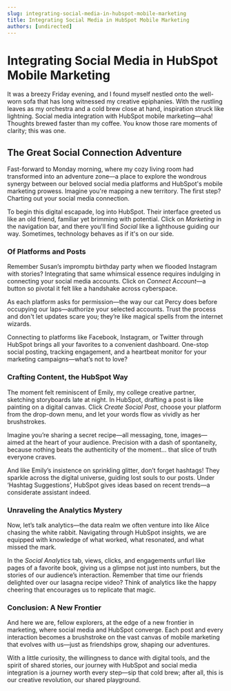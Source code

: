 ```yaml
---
slug: integrating-social-media-in-hubspot-mobile-marketing
title: Integrating Social Media in HubSpot Mobile Marketing
authors: [undirected]
---
```


# Integrating Social Media in HubSpot Mobile Marketing

It was a breezy Friday evening, and I found myself nestled onto the well-worn sofa that has long witnessed my creative epiphanies. With the rustling leaves as my orchestra and a cold brew close at hand, inspiration struck like lightning. Social media integration with HubSpot mobile marketing—aha! Thoughts brewed faster than my coffee. You know those rare moments of clarity; this was one. 

## The Great Social Connection Adventure

Fast-forward to Monday morning, where my cozy living room had transformed into an adventure zone—a place to explore the wondrous synergy between our beloved social media platforms and HubSpot's mobile marketing prowess. Imagine you're mapping a new territory. The first step? Charting out your social media connection.

To begin this digital escapade, log into HubSpot. Their interface greeted us like an old friend, familiar yet brimming with potential. Click on *Marketing* in the navigation bar, and there you'll find *Social* like a lighthouse guiding our way. Sometimes, technology behaves as if it's on our side.

### Of Platforms and Posts

Remember Susan’s impromptu birthday party when we flooded Instagram with stories? Integrating that same whimsical essence requires indulging in connecting your social media accounts. Click on *Connect Account*—a button so pivotal it felt like a handshake across cyberspace. 

As each platform asks for permission—the way our cat Percy does before occupying our laps—authorize your selected accounts. Trust the process and don't let updates scare you; they’re like magical spells from the internet wizards.

Connecting to platforms like Facebook, Instagram, or Twitter through HubSpot brings all your favorites to a convenient dashboard. One-stop social posting, tracking engagement, and a heartbeat monitor for your marketing campaigns—what’s not to love?

### Crafting Content, the HubSpot Way

The moment felt reminiscent of Emily, my college creative partner, sketching storyboards late at night. In HubSpot, drafting a post is like painting on a digital canvas. Click *Create Social Post*, choose your platform from the drop-down menu, and let your words flow as vividly as her brushstrokes. 

Imagine you’re sharing a secret recipe—all messaging, tone, images—aimed at the heart of your audience. Precision with a dash of spontaneity, because nothing beats the authenticity of the moment... that slice of truth everyone craves.

And like Emily’s insistence on sprinkling glitter, don’t forget hashtags! They sparkle across the digital universe, guiding lost souls to our posts. Under ‘Hashtag Suggestions’, HubSpot gives ideas based on recent trends—a considerate assistant indeed.

### Unraveling the Analytics Mystery

Now, let’s talk analytics—the data realm we often venture into like Alice chasing the white rabbit. Navigating through HubSpot insights, we are equipped with knowledge of what worked, what resonated, and what missed the mark. 

In the *Social Analytics* tab, views, clicks, and engagements unfurl like pages of a favorite book, giving us a glimpse not just into numbers, but the stories of our audience’s interaction. Remember that time our friends delighted over our lasagna recipe video? Think of analytics like the happy cheering that encourages us to replicate that magic.

### Conclusion: A New Frontier

And here we are, fellow explorers, at the edge of a new frontier in marketing, where social media and HubSpot converge. Each post and every interaction becomes a brushstroke on the vast canvas of mobile marketing that evolves with us—just as friendships grow, shaping our adventures.

With a little curiosity, the willingness to dance with digital tools, and the spirit of shared stories, our journey with HubSpot and social media integration is a journey worth every step—sip that cold brew; after all, this is our creative revolution, our shared playground.